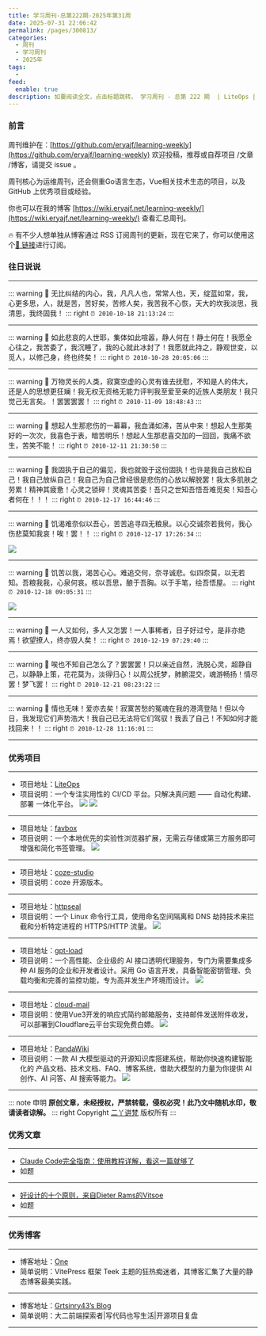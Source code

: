 ```yaml
---
title: 学习周刊-总第222期-2025年第31周
date: 2025-07-31 22:06:42
permalink: /pages/300813/
categories:
  - 周刊
  - 学习周刊
  - 2025年
tags:
  - 
feed:
  enable: true
description: 如要阅读全文，点击标题跳转。 学习周刊 - 总第 222 期  | LiteOps | favbox | coze-studio | httpseal | gpt-load | cloud-mail | PandaWiki
---
```



### 前言

周刊维护在：[https://github.com/eryajf/learning-weekly](https://github.com/eryajf/learning-weekly)  欢迎投稿，推荐或自荐项目 /文章 /博客，请提交 issue 。

周刊核心为运维周刊，还会侧重Go语言生态，Vue相关技术生态的项目，以及 GitHub 上优秀项目或经验。

你也可以在我的博客 [https://wiki.eryajf.net/learning-weekly/](https://wiki.eryajf.net/learning-weekly/) 查看汇总周刊。

🔥 有不少人想单独从博客通过 RSS 订阅周刊的更新，现在它来了，你可以使用这个[🔗 链接](https://wiki.eryajf.net/learning-weekly.xml)进行订阅。

### 往日说说

---

::: warning 📜
无比纠结的内心，我，凡凡人也，常常人也，天，绽蓝如常，我，心更多思，人，就是苦，苦好矣，苦修人矣，我苦我不心恢，天大的坎我淡思，我清思，我终固我！
::: right
`⏰ 2010-10-18 21:13:24`
:::

---

::: warning 📜
如此悲哀的人世耶，集体如此喧嚣，静人何在！静土何在！我愿全心往之，我苦委了，我沉睡了，我的心就此冰封了！我愿就此持之，静观世变，以觅人，以修己身，终也终矣！
::: right
`⏰ 2010-10-28 20:05:06`
:::

---

::: warning 📜
万物灵长的人类，寂寞空虚的心灵有谁去抚慰，不知是人的伟大，还是人的思想更狂斓！我无权无资格无能力评判我至爱至亲的近族人类朋友！我只觉己无言矣。！罢罢罢罢！
::: right
`⏰ 2010-11-09 18:48:43`
:::

---

::: warning 📜
想起人生那悲伤的一幕幕，我血涌如沸，苦从中来！想起人生那美好的一次次，我喜色于表，暗苦明乐！想起人生那悲喜交加的一回回，我痛不欲生，苦笑不能！
::: right
`⏰ 2010-12-11 21:30:50`
:::

---

::: warning 📜
我固执于自己的偏见，我也就毁于这份固执！也许是我自己放松自己！我自己放纵自己！我自己为自己曾经很是悲伤的心放以解脱罢！我太多肌肤之劳累！精神其疲惫！心灵之锁碎！灵魂其苦委！吾只之世知吾悟吾难觅矣！知吾心者何在！！！
::: right
`⏰ 2010-12-17 16:44:46`
:::

---

::: warning 📜
饥渴难奈似以吾心，苦苦追寻四无粮泉。以心交诚奈若我何，我心伤悲莫知我哀！唉！罢！！
::: right
`⏰ 2010-12-17 17:26:34`
:::

![](https://t.eryajf.net/imgs/2025/07/1753971663880.webp)

---

::: warning 📜
饥苦以我，渴苦心心。难追交何，奈寻诚悲。似四奈莫，以无若知。吾粮我我，心泉何哀。核以吾思，酿于吾胸。以于手笔，绘吾悟屋。
::: right
`⏰ 2010-12-18 09:05:31`
:::

![](https://t.eryajf.net/imgs/2025/07/1753971637917.webp)

---

::: warning 📜
一人又如何，多人又怎罢！一人事稀者，日子好过兮，是非亦绝焉！欲望撩人，终亦毁人矣！
::: right
`⏰ 2010-12-19 07:29:40`
:::

---

::: warning 📜
唉也不知自己怎么了？罢罢罢！只以亲近自然，洗脱心灵，超静自己，以静静上策，花花莫为，淡得归心！以周公抚梦，肺腑混交，魂游畅扬！情尽罢！梦飞罢！
::: right
`⏰ 2010-12-21 08:23:22`
:::

---

::: warning 📜
情也无味！爱亦去矣！寂寞苦愁的冤魂在我的港湾登陆！但以今日，我发现它们声势浩大！我自己已无法将它们驾驭！我丢了自己！不知如何才能找回来！！
::: right
`⏰ 2010-12-28 11:16:01`
:::

---

### 优秀项目

---
- 项目地址：[LiteOps](https://github.com/opsre/LiteOps)
- 项目说明：一个专注实用性的 CI/CD 平台。只解决真问题 —— 自动化构建、部署 一体化平台。
  ![](https://t.eryajf.net/imgs/2025/07/1753798181671.webp)
  ![](https://t.eryajf.net/imgs/2025/07/1753798195483.webp)
---
- 项目地址：[favbox](https://github.com/dd3v/favbox)
- 项目说明：一个本地优先的实验性浏览器扩展，无需云存储或第三方服务即可增强和简化书签管理。
  ![](https://t.eryajf.net/imgs/2025/07/1753285199447.webp)
---
- 项目地址：[coze-studio](https://github.com/coze-dev/coze-studio)
- 项目说明：coze 开源版本。
---
- 项目地址：[httpseal](https://github.com/hmgle/httpseal)
- 项目说明：一个 Linux 命令行工具，使用命名空间隔离和 DNS 劫持技术来拦截和分析特定进程的 HTTPS/HTTP 流量。
  ![](https://t.eryajf.net/imgs/2025/07/1753750372627.webp)
---
- 项目地址：[gpt-load](https://github.com/tbphp/gpt-load)
- 项目说明：一个高性能、企业级的 AI 接口透明代理服务，专门为需要集成多种 AI 服务的企业和开发者设计。采用 Go 语言开发，具备智能密钥管理、负载均衡和完善的监控功能，专为高并发生产环境而设计。
  ![](https://t.eryajf.net/imgs/2025/07/1753750524445.webp)
---
- 项目地址：[cloud-mail](https://github.com/eoao/cloud-mail)
- 项目说明：使用Vue3开发的响应式简约邮箱服务，支持邮件发送附件收发，可以部署到Cloudflare云平台实现免费白嫖。
  ![](https://t.eryajf.net/imgs/2025/07/1753750678634.webp)
---
- 项目地址：[PandaWiki](https://github.com/chaitin/PandaWiki)
- 项目说明：一款 AI 大模型驱动的开源知识库搭建系统，帮助你快速构建智能化的 产品文档、技术文档、FAQ、博客系统，借助大模型的力量为你提供 AI 创作、AI 问答、AI 搜索等能力。
  ![](https://t.eryajf.net/imgs/2025/07/1753839043312.webp)
---

::: note 申明
**原创文章<Badge text='eryajf' />，未经授权，严禁转载，侵权必究！此乃文中随机水印，敬请读者谅解。**
::: right
Copyright [二丫讲梵](https://wiki.eryajf.net) 版权所有
:::


### 优秀文章

---
- [Claude Code完全指南：使用教程详解，看这一篇就够了](https://blog.axiaoxin.com/post/claude-code-full-guide/)
- 如题
---
- [好设计的十个原则，来自Dieter Rams的Vitsoe](https://justinyan.eth.limo/1E384C76-3FFD-430E-99A5-C5DB1FCF0F09/)
- 如题
---

### 优秀博客

---
- 博客地址：[One](https://onedayxyy.cn/)
- 简单说明：VitePress 框架 Teek 主题的狂热痴迷者，其博客汇集了大量的静态博客最美实践。
---
- 博客地址：[Grtsinry43’s Blog](https://blog.grtsinry43.com/)
- 简单说明：大二前端探索者|写代码也写生活|开源项目复盘
---
